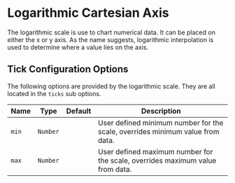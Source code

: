 # Logarithmic Cartesian Axis

The logarithmic scale is use to chart numerical data. It can be placed on either the x or y axis. As the name suggests, logarithmic interpolation is used to determine where a value lies on the axis.

## Tick Configuration Options

The following options are provided by the logarithmic scale. They are all located in the `ticks` sub options.

| Name | Type | Default | Description
| -----| ---- | --------| -----------
| `min` | `Number` | | User defined minimum number for the scale, overrides minimum value from data.
| `max` | `Number` | | User defined maximum number for the scale, overrides maximum value from data.